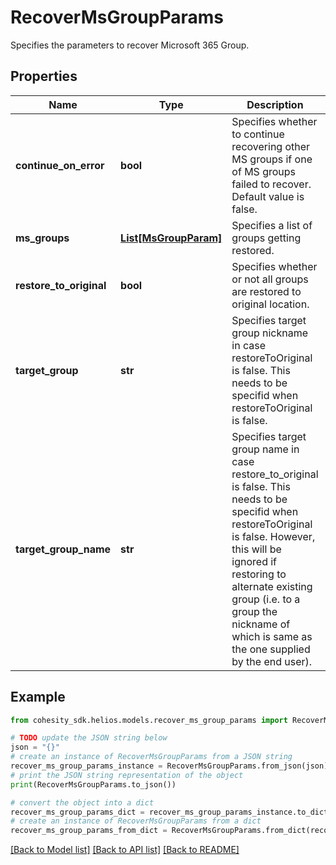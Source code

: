 # RecoverMsGroupParams

Specifies the parameters to recover Microsoft 365 Group.

## Properties

Name | Type | Description | Notes
------------ | ------------- | ------------- | -------------
**continue_on_error** | **bool** | Specifies whether to continue recovering other MS groups if one of MS groups failed to recover. Default value is false. | [optional] 
**ms_groups** | [**List[MsGroupParam]**](MsGroupParam.md) | Specifies a list of groups getting restored. | 
**restore_to_original** | **bool** | Specifies whether or not all groups are restored to original location. | [optional] 
**target_group** | **str** | Specifies target group nickname in case restoreToOriginal is false. This needs to be specifid when restoreToOriginal is false. | [optional] 
**target_group_name** | **str** | Specifies target group name in case restore_to_original is false. This needs to be specifid when restoreToOriginal is false. However, this will be ignored if restoring to alternate existing group (i.e. to a group the nickname of which is same as the one supplied by the end user). | [optional] 

## Example

```python
from cohesity_sdk.helios.models.recover_ms_group_params import RecoverMsGroupParams

# TODO update the JSON string below
json = "{}"
# create an instance of RecoverMsGroupParams from a JSON string
recover_ms_group_params_instance = RecoverMsGroupParams.from_json(json)
# print the JSON string representation of the object
print(RecoverMsGroupParams.to_json())

# convert the object into a dict
recover_ms_group_params_dict = recover_ms_group_params_instance.to_dict()
# create an instance of RecoverMsGroupParams from a dict
recover_ms_group_params_from_dict = RecoverMsGroupParams.from_dict(recover_ms_group_params_dict)
```
[[Back to Model list]](../README.md#documentation-for-models) [[Back to API list]](../README.md#documentation-for-api-endpoints) [[Back to README]](../README.md)


